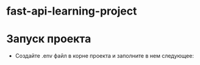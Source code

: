 # fast-api-learning-project
 
# Запуск проекта

- Создайте .env файл в корне проекта и заполните в нем следующее: